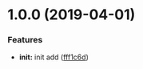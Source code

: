 # 1.0.0 (2019-04-01)


### Features

* **init:** init add ([fff1c6d](https://github.com/jackBlackMa/webpack/commit/fff1c6d))



